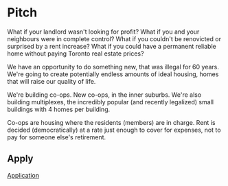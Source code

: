 # Pitch

What if your landlord wasn't looking for profit?  What if you and your neighbours were in complete control?  What if you couldn't be renovicted or surprised by a rent increase?  What if you could have a permanent reliable home without paying Toronto real estate prices?

We have an opportunity to do something new, that was illegal for 60 years.  We're going to create potentially endless amounts of ideal housing, homes that will raise our quality of life.

We're building co-ops.  New co-ops, in the inner suburbs.  We're also building multiplexes, the incredibly popular (and recently legalized) small buildings with 4 homes per building.

Co-ops are housing where the residents (members) are in charge.  Rent is decided (democratically) at a rate just enough to cover for expenses, not to pay for someone else's retirement.


## Apply

[Application](/multiplex/server/signup.html)
